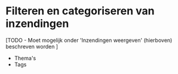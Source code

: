 # Filteren en categoriseren van inzendingen
[TODO - Moet mogelijk onder 'Inzendingen weergeven' (hierboven) beschreven worden ]
* Thema's
* Tags
